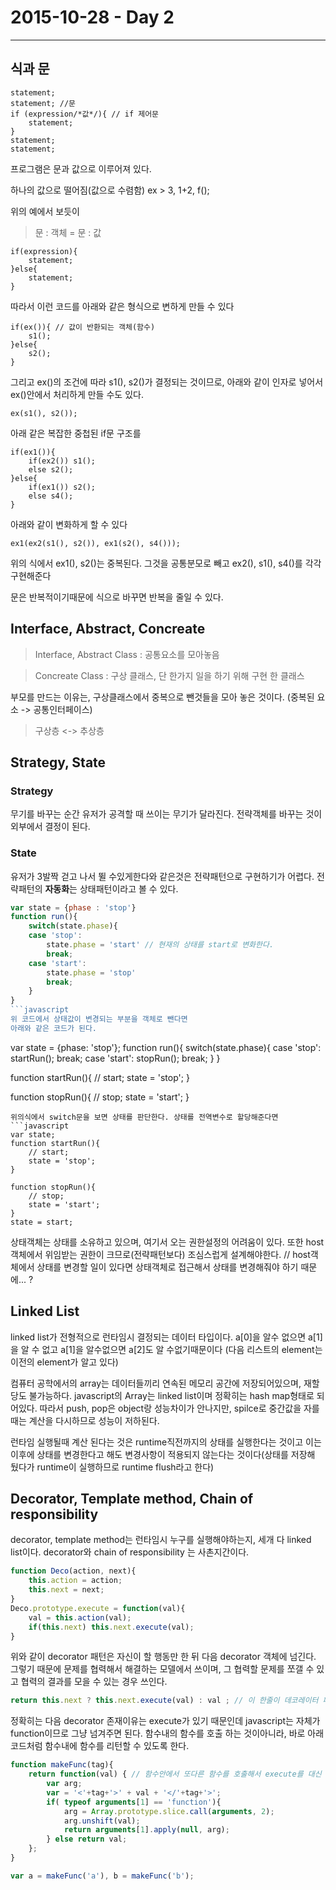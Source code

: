 # 2015-10-28 - Day 2
----
## 식과 문
```
statement;
statement; //문
if (expression/*값*/){ // if 제어문
    statement;
}
statement;
statement;
```
프로그램은 문과 값으로 이루어져 있다.


하나의 값으로 떨어짐(값으로 수렴함)
ex > 3, 1+2, f();

위의 예에서 보듯이
>문 : 객체 = 문 : 값

```
if(expression){
    statement;
}else{
    statement;
}
```
따라서 이런 코드를 아래와 같은 형식으로 변하게 만들 수 있다
```
if(ex()){ // 값이 반환되는 객체(함수)
    s1();
}else{
    s2();
}
```

그리고 ex()의 조건에 따라 s1(), s2()가 결정되는 것이므로,
아래와 같이 인자로 넣어서 ex()안에서 처리하게 만들 수도 있다.
```
ex(s1(), s2());
```
아래 같은 복잡한 중첩된 if문 구조를

```
if(ex1()){
    if(ex2()) s1();
    else s2();
}else{
    if(ex1()) s2();
    else s4();
}
```
아래와 같이 변화하게 할 수 있다
```
ex1(ex2(s1(), s2()), ex1(s2(), s4()));
```
위의 식에서 
ex1(), s2()는 중복된다. 그것을 공통분모로 빼고
ex2(), s1(), s4()를 각각 구현해준다

문은 반복적이기때문에 식으로 바꾸면 반복을 줄일 수 있다.


## Interface, Abstract, Concreate

>Interface, Abstract Class : 공통요소를 모아놓음

>Concreate Class : 구상 클래스, 단 한가지 일을 하기 위해 구현 한 클래스

부모를 만드는 이유는, 구상클래스에서 중복으로 뺀것들을 모아 놓은 것이다.
(중복된 요소 -> 공통인터페이스)

>구상층 <-> 추상층


## Strategy, State

### Strategy
무기를 바꾸는 순간 유저가 공격할 때 쓰이는 무기가 달라진다.
전략객체를 바꾸는 것이 외부에서 결정이 된다.


### State
유저가 3발짝 걷고 나서 뛸 수있게한다와 같은것은 전략패턴으로 구현하기가 어렵다.
전략패턴의 **자동화**는 상태패턴이라고 볼 수 있다.
```javascript
var state = {phase : 'stop'}
function run(){
    switch(state.phase){
    case 'stop':
        state.phase = 'start' // 현재의 상태를 start로 변화한다.
        break;
    case 'start':
        state.phase = 'stop'
        break;
    }
}
```javascript
위 코드에서 상태값이 변경되는 부분을 객체로 뺀다면 
아래와 같은 코드가 된다.
```
var state = {phase: 'stop'};
function run(){
    switch(state.phase){
    case 'stop':
        startRun();
        break;
    case 'start':
        stopRun();
        break;
    }
}

function startRun(){
    // start;
    state = 'stop';
}

function stopRun(){
    // stop;
    state = 'start';
}
```
위의식에서 switch문을 보면 상태를 판단한다. 상태를 전역변수로 할당해준다면
```javascript
var state;
function startRun(){
    // start;
    state = 'stop';
}

function stopRun(){
    // stop;
    state = 'start';
}
state = start;
```
상태객체는 상태를 소유하고 있으며, 여기서 오는 권한설정의 어려움이 있다.
또한 host객체에서 위임받는 권한이 크므로(전략패턴보다) 조심스럽게 설계해야한다.
// host객체에서 상태를 변경할 일이 있다면 상태객체로 접근해서 상태를 변경해줘야 하기 때문에... ?

## Linked List
linked list가 전형적으로 런타임시 결정되는 데이터 타입이다. a[0]을 알수 없으면 a[1]을 알 수 없고 a[1]을 알수없으면 a[2]도 알 수없기때문이다
(다음 리스트의 element는 이전의 element가 알고 있다)

컴퓨터 공학에서의 array는 데이터들끼리 연속된 메모리 공간에 저장되어있으며, 재할당도 불가능하다.
javascript의 Array는 linked list이며 정확히는 hash map형태로 되어있다.
따라서 push, pop은 object랑 성능차이가 안나지만, spilce로 중간값을 자를때는 계산을 다시하므로 성능이 저하된다.

런타임 실행될때 계산 된다는 것은 runtime직전까지의 상태를 실행한다는 것이고 이는 이후에 상태를 변경한다고 해도 
변경사항이 적용되지 않는다는 것이다(상태를 저장해 뒀다가 runtime이 실행하므로 runtime flush라고 한다)

## Decorator, Template method, Chain of responsibility

decorator, template method는 런타임시 누구를 실행해야하는지,
세개 다 linked list이다.
decorator와 chain of responsibility 는 사촌지간이다.
```javascript
function Deco(action, next){
    this.action = action;
    this.next = next;
}
Deco.prototype.execute = function(val){
    val = this.action(val);
    if(this.next) this.next.execute(val);
}
```
위와 같이 decorator 패턴은 자신이 할 행동만 한 뒤 다음 decorator 객체에 넘긴다.
그렇기 때문에 문제를 협력해서 해결하는 모델에서 쓰이며, 그 협력할 문제를 쪼갤 수 있고 협력의 결과를 모을 수 있는 경우 쓰인다.
```javascript
return this.next ? this.next.execute(val) : val ; // 이 한줄이 데코레이터 패턴의 핵심이라고 볼 수 있다.
```
정확히는 다음 decorator 존재이유는 execute가 있기 때문인데 javascript는 자체가 function이므로 그냥 넘겨주면 된다.
함수내의 함수를 호출 하는 것이아니라, 바로 아래코드처럼 함수내에 함수를 리턴할 수 있도록 한다.
```javascript
function makeFunc(tag){
    return function(val) { // 함수안에서 또다른 함수를 호출해서 execute를 대신 할 수 있게 한다.
        var arg;
        var = '<'+tag+'>' + val + '</'+tag+'>';
        if( typeof arguments[1] == 'function'){
            arg = Array.prototype.slice.call(arguments, 2);
            arg.unshift(val);
            return arguments[1].apply(null, arg);
        } else return val;
    };
}

var a = makeFunc('a'), b = makeFunc('b');
```